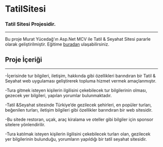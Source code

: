 # TatilSitesi
### Tatil Sitesi Projesidir.
-----
Bu proje Murat Yücedağ'ın Asp.Net MCV ile Tatil & Seyahat Sitesi  pararle olarak geliştirilmiştir.
Eğitime  [buradan](https://www.youtube.com/watch?v=vTCP8F2qszA&list=PLKnjBHu2xXNNhJQ6SyF7Wyhqza9mkMGSw) ulaşabilirsiniz.

## Proje İçeriği
------
  -İçerisinde tur bilgileri, iletişim, hakkında gibi özellikleri barındıran bir Tatil & Seyahat web uygulaması geliştirerek topluma hizmet vermek amaçlanmıştır.    
  
  -Tura gitmek isteyen kişilerin ilgilisini çekebilecek tur bilgilerinin olması, gezecek yer bilgileri, yapılan yorumlar bulunmaktadır.  
  
  -Tatil &Seyahat sitesinde Türkiye’de gezilecek şehirleri, en popüler turları, beğenilen turları, iletişim bilgileri gibi özellikler barındıran bir web sitesidir.
  
  -Bu sitede restoran, uçak, araç kiralama ve oteller gibi bilgiler için sponsor sitelere yönlendirilir.
  
  -Tura katılmak isteyen kişilerin ilgilisini çekebilecek turları olan, gezilecek yer bilgilerinin bulunduğu, yorumların yapıldığı bir tatil seyahat sitesidir.
